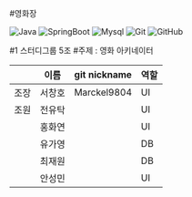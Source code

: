 #영화장

![Java](https://img.shields.io/badge/java-007396?style=for-the-badge&logo=OpenJDK&logoColor=white)
![SpringBoot](https://img.shields.io/badge/springboot-6DB33F?style=for-the-badge&logo=springboot&logoColor=white)
![Mysql](https://img.shields.io/badge/mysql-4479A1?style=for-the-badge&logo=mysql&logoColor=white)
![Git](https://img.shields.io/badge/git-%23F05033.svg?style=for-the-badge&logo=git&logoColor=white)
![GitHub](https://img.shields.io/badge/github-%23121011.svg?style=for-the-badge&logo=github&logoColor=white)
 
#1 스터디그룹 5조
#주제 : 영화 아키네이터

|      | 이름 | git nickname | 역할 |
|------|------|-------------|------|
| 조장 | 서창호 | Marckel9804 |   UI     |
| 조원 | 전유탁 |             |   UI     |
|      | 홍화연 |             |   UI     |
|      | 유가영 |             |   DB      |
|      | 최재원 |             |   DB      |
|      | 안성민 |             |   UI      |
       
